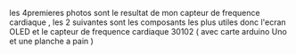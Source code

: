 les 4premieres photos sont le resultat de mon capteur de frequence cardiaque , les 2 suivantes sont les composants les plus utiles donc l'ecran OLED et le capteur de frequence cardiaque 30102 ( avec carte arduino Uno et une planche a pain ) 
